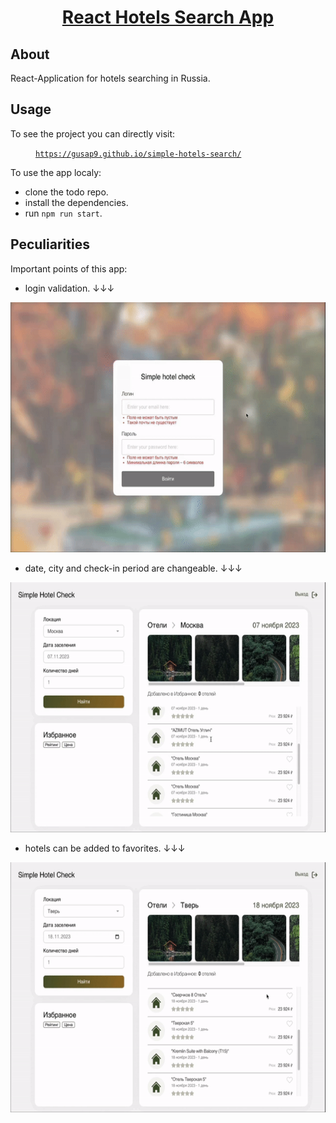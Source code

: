 <h1 align="center"> <a href="https://gusap9.github.io/simple-hotels-search/" target="_blank"> React Hotels Search App </a></h1>

## About 
React-Application for hotels searching in Russia.

## Usage
To see the project you can directly visit:
<p><a href="https://gusap9.github.io/simple-hotels-search/" target="_blank"><code style="margin-left:40px">https://gusap9.github.io/simple-hotels-search/</code></a></p>

To use the app localy:
- clone the todo repo.
- install the dependencies.
- run `npm run start`.

## Peculiarities
Important points of this app:
- login validation. &#8595;&#8595;&#8595;

<img alt="hotels-search" src="public/validation.gif" height="400px"> </img>
- date, city and check-in period are changeable. &#8595;&#8595;&#8595;

<img alt="hotels-search" src="public/search.gif" height="400px"> </img>
- hotels can be added to favorites. &#8595;&#8595;&#8595;

<img alt="hotels-search" src="public/favourite.gif" height="400px"> </img>

